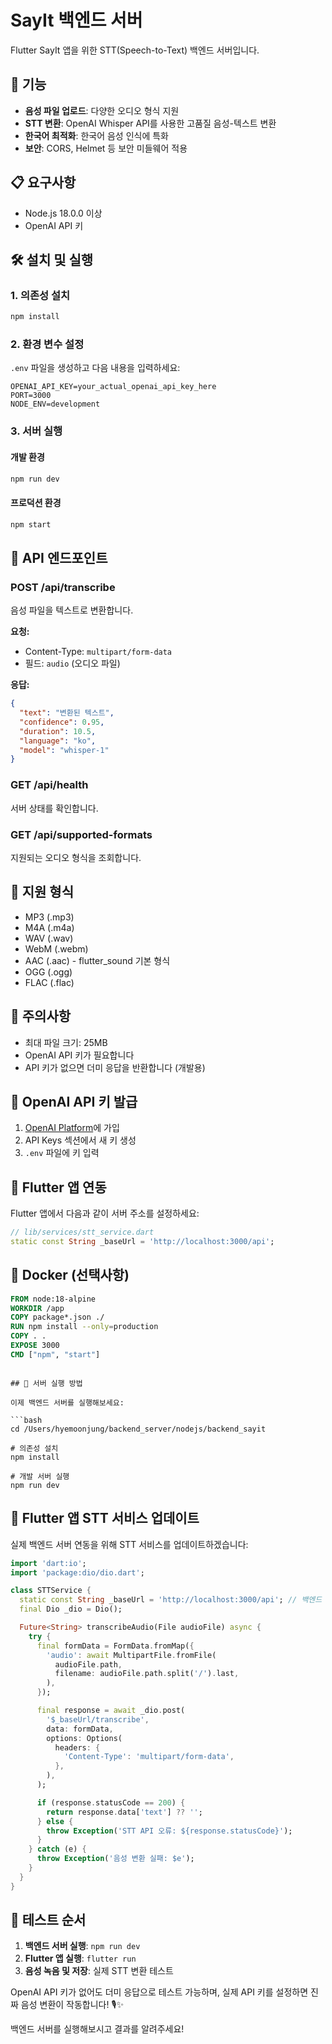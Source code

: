 # SayIt 백엔드 서버

Flutter SayIt 앱을 위한 STT(Speech-to-Text) 백엔드 서버입니다.

## 🚀 기능

- **음성 파일 업로드**: 다양한 오디오 형식 지원
- **STT 변환**: OpenAI Whisper API를 사용한 고품질 음성-텍스트 변환
- **한국어 최적화**: 한국어 음성 인식에 특화
- **보안**: CORS, Helmet 등 보안 미들웨어 적용

## 📋 요구사항

- Node.js 18.0.0 이상
- OpenAI API 키

## 🛠️ 설치 및 실행

### 1. 의존성 설치
```bash
npm install
```

### 2. 환경 변수 설정
`.env` 파일을 생성하고 다음 내용을 입력하세요:

```env
OPENAI_API_KEY=your_actual_openai_api_key_here
PORT=3000
NODE_ENV=development
```

### 3. 서버 실행

#### 개발 환경
```bash
npm run dev
```

#### 프로덕션 환경
```bash
npm start
```

## 📡 API 엔드포인트

### POST /api/transcribe
음성 파일을 텍스트로 변환합니다.

**요청:**
- Content-Type: `multipart/form-data`
- 필드: `audio` (오디오 파일)

**응답:**
```json
{
  "text": "변환된 텍스트",
  "confidence": 0.95,
  "duration": 10.5,
  "language": "ko",
  "model": "whisper-1"
}
```

### GET /api/health
서버 상태를 확인합니다.

### GET /api/supported-formats
지원되는 오디오 형식을 조회합니다.

## 🔧 지원 형식

- MP3 (.mp3)
- M4A (.m4a)
- WAV (.wav)
- WebM (.webm)
- AAC (.aac) - flutter_sound 기본 형식
- OGG (.ogg)
- FLAC (.flac)

## 🚨 주의사항

- 최대 파일 크기: 25MB
- OpenAI API 키가 필요합니다
- API 키가 없으면 더미 응답을 반환합니다 (개발용)

## 🔑 OpenAI API 키 발급

1. [OpenAI Platform](https://platform.openai.com/)에 가입
2. API Keys 섹션에서 새 키 생성
3. `.env` 파일에 키 입력

## 📱 Flutter 앱 연동

Flutter 앱에서 다음과 같이 서버 주소를 설정하세요:

```dart
// lib/services/stt_service.dart
static const String _baseUrl = 'http://localhost:3000/api';
```

## 🐳 Docker (선택사항)

```dockerfile
FROM node:18-alpine
WORKDIR /app
COPY package*.json ./
RUN npm install --only=production
COPY . .
EXPOSE 3000
CMD ["npm", "start"]
```
```

## 🚀 서버 실행 방법

이제 백엔드 서버를 실행해보세요:

```bash
cd /Users/hyemoonjung/backend_server/nodejs/backend_sayit

# 의존성 설치
npm install

# 개발 서버 실행
npm run dev
```

## 📱 Flutter 앱 STT 서비스 업데이트

실제 백엔드 서버 연동을 위해 STT 서비스를 업데이트하겠습니다:

```dart:lib/services/stt_service.dart
import 'dart:io';
import 'package:dio/dio.dart';

class STTService {
  static const String _baseUrl = 'http://localhost:3000/api'; // 백엔드 서버 주소
  final Dio _dio = Dio();

  Future<String> transcribeAudio(File audioFile) async {
    try {
      final formData = FormData.fromMap({
        'audio': await MultipartFile.fromFile(
          audioFile.path,
          filename: audioFile.path.split('/').last,
        ),
      });

      final response = await _dio.post(
        '$_baseUrl/transcribe',
        data: formData,
        options: Options(
          headers: {
            'Content-Type': 'multipart/form-data',
          },
        ),
      );

      if (response.statusCode == 200) {
        return response.data['text'] ?? '';
      } else {
        throw Exception('STT API 오류: ${response.statusCode}');
      }
    } catch (e) {
      throw Exception('음성 변환 실패: $e');
    }
  }
}
```

## 🎯 테스트 순서

1. **백엔드 서버 실행**: `npm run dev`
2. **Flutter 앱 실행**: `flutter run`
3. **음성 녹음 및 저장**: 실제 STT 변환 테스트

OpenAI API 키가 없어도 더미 응답으로 테스트 가능하며, 실제 API 키를 설정하면 진짜 음성 변환이 작동합니다! 🎙️✨

백엔드 서버를 실행해보시고 결과를 알려주세요!
